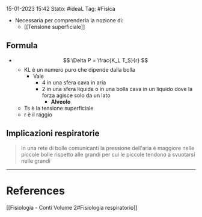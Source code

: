 15-01-2023 15:42
Stato: #ideaL 
Tag: #Fisica

- Necessaria per comprenderla la nozione di:
    - [[Tensione superficiale]]

## Formula
- $$ \Delta P = \frac{K_L T_S}{r} $$
    - KL è un numero puro che dipende dalla bolla
        - Vale 
            - 4 in una sfera cava in aria
            - 2 in una sfera liquida o in una bolla cava in un liquido dove la forza agisce solo da un lato 
                - **Alveolo**
    - Ts è la tensione superficiale
    - r è il raggio
## Implicazioni respiratorie
> In una rete di bolle comunicanti la pressione dell'aria è maggiore nelle piccole bolle rispetto alle grandi per cui le piccole tendono a svuotarsi nelle grandi

---
# References 
[[Fisiologia  - Conti Volume 2#Fisiologia respiratorio]]
